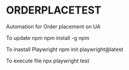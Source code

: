 # ORDERPLACETEST
Automation for Order placement on UA 

To update npm 
npm install -g npm


To inastall Playwright 
npm init playwright@latest

To execute file 
npx playwright test
